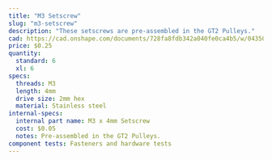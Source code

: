 ```yaml
---
title: "M3 Setscrew"
slug: "m3-setscrew"
description: "These setscrews are pre-assembled in the GT2 Pulleys."
cad: https://cad.onshape.com/documents/728fa8fdb342a040fe0ca4b5/w/0435033a7c78b02e71d0f721/e/c0d87c29e0931da84e8458e2?renderMode=0&uiState=6255c5ab46b4a5023f0a820d
price: $0.25
quantity:
  standard: 6
  xl: 6
specs:
  threads: M3
  length: 4mm
  drive size: 2mm hex
  material: Stainless steel
internal-specs:
  internal part name: M3 x 4mm Setscrew
  cost: $0.05
  notes: Pre-assembled in the GT2 Pulleys.
component tests: Fasteners and hardware tests
---
```

